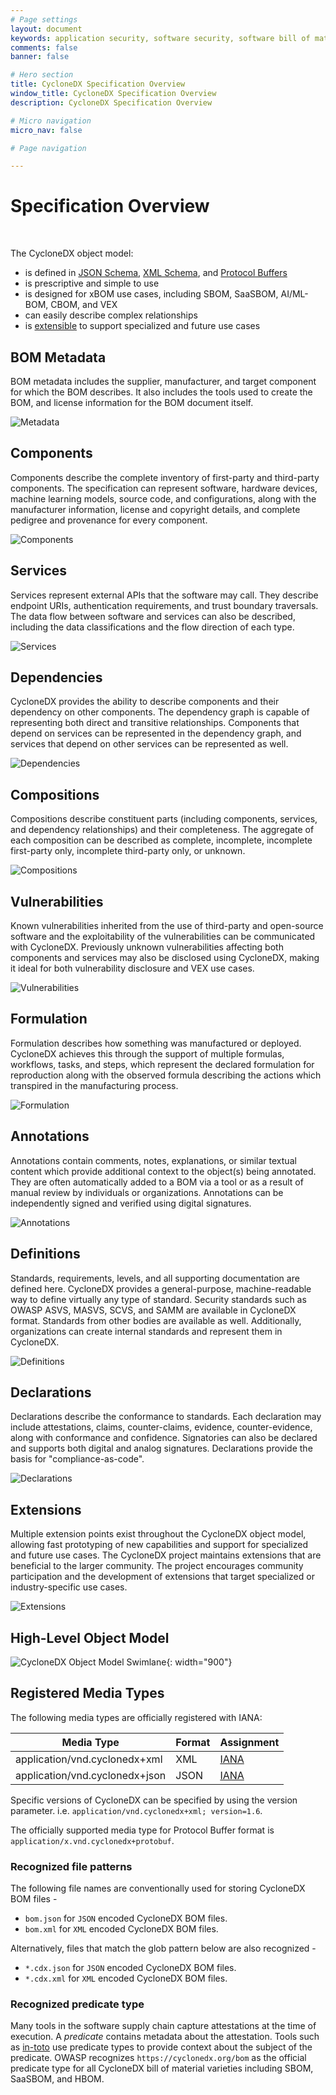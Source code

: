 ```yaml
---
# Page settings
layout: document
keywords: application security, software security, software bill of material, SBOM, BOM, open source, supply chain, specification, spdx, license, package url, purl, cpe
comments: false
banner: false

# Hero section
title: CycloneDX Specification Overview
window_title: CycloneDX Specification Overview
description: CycloneDX Specification Overview

# Micro navigation
micro_nav: false

# Page navigation

---
```


# Specification Overview

&nbsp;<!-- without this hack, the dropdown menu has issues due to h1 and h2 happening right after each other -->

The CycloneDX object model:
* is defined in [JSON Schema](https://github.com/CycloneDX/specification/blob/1.6/schema/bom-1.6.schema.json), [XML Schema](https://github.com/CycloneDX/specification/blob/1.6/schema/bom-1.6.xsd), and [Protocol Buffers](https://github.com/CycloneDX/specification/blob/1.6/schema/bom-1.6.proto)
* is prescriptive and simple to use
* is designed for xBOM use cases, including <abbr data-title="Software Bill of Materials">SBOM</abbr>, <abbr data-title="Software-as-a-Service Bill of Materials">SaaSBOM</abbr>, <abbr data-title="AI/ML Bill of Materials">AI/ML-BOM</abbr>, <abbr data-title="Cryptography Bill of Materials">CBOM</abbr>, and <abbr data-title="Vulnerability Exploitability Exchange">VEX</abbr>
* can easily describe complex relationships
* is [extensible](#extensions) to support specialized and future use cases


## BOM Metadata
BOM metadata includes the supplier, manufacturer, and target component for which the BOM describes. It also includes
the tools used to create the BOM, and license information for the BOM document itself.

![Metadata](../../theme/assets/images/object-model/Metadata.svg)

## Components
Components describe the complete inventory of first-party and third-party components. The specification can represent
software, hardware devices, machine learning models, source code, and configurations, along with the manufacturer
information, license and copyright details, and complete pedigree and provenance for every component.

![Components](../../theme/assets/images/object-model/Components.svg)

## Services
Services represent external APIs that the software may call. They describe endpoint URIs, authentication
requirements, and trust boundary traversals. The data flow between software and services can also be described,
including the data classifications and the flow direction of each type.

![Services](../../theme/assets/images/object-model/Services.svg)

## Dependencies
CycloneDX provides the ability to describe components and their dependency on other components. The dependency graph is
capable of representing both direct and transitive relationships. Components that depend on services can be represented
in the dependency graph, and services that depend on other services can be represented as well.

![Dependencies](../../theme/assets/images/object-model/Dependencies.svg)

## Compositions
Compositions describe constituent parts (including components, services, and dependency relationships) and their
completeness. The aggregate of each composition can be described as complete, incomplete, incomplete first-party only,
incomplete third-party only, or unknown.

![Compositions](../../theme/assets/images/object-model/Compositions.svg)

## Vulnerabilities
Known vulnerabilities inherited from the use of third-party and open-source software and the exploitability of the
vulnerabilities can be communicated with CycloneDX. Previously unknown vulnerabilities affecting both components and
services may also be disclosed using CycloneDX, making it ideal for both vulnerability disclosure and VEX use cases.

![Vulnerabilities](../../theme/assets/images/object-model/Vulnerabilities.svg)

## Formulation
Formulation describes how something was manufactured or deployed. CycloneDX achieves this through the support of multiple
formulas, workflows, tasks, and steps, which represent the declared formulation for reproduction along with the observed
formula describing the actions which transpired in the manufacturing process.

![Formulation](../../theme/assets/images/object-model/Formulation.svg)

## Annotations
Annotations contain comments, notes, explanations, or similar textual content which provide additional context to the
object(s) being annotated. They are often automatically added to a BOM via a tool or as a result of manual review by
individuals or organizations. Annotations can be independently signed and verified using digital signatures.

![Annotations](../../theme/assets/images/object-model/Annotations.svg)

## Definitions
Standards, requirements, levels, and all supporting documentation are defined here. CycloneDX provides a general-purpose,
machine-readable way to define virtually any type of standard. Security standards such as OWASP ASVS, MASVS, SCVS, and
SAMM are available in CycloneDX format. Standards from other bodies are available as well. Additionally, organizations
can create internal standards and represent them in CycloneDX.

![Definitions](../../theme/assets/images/object-model/Definitions.svg)

## Declarations
Declarations describe the conformance to standards. Each declaration may include attestations, claims, counter-claims,
evidence, counter-evidence, along with conformance and confidence. Signatories can also be declared and supports both
digital and analog signatures. Declarations provide the basis for "compliance-as-code".

![Declarations](../../theme/assets/images/object-model/Declarations.svg)

## Extensions
Multiple extension points exist throughout the CycloneDX object model, allowing fast prototyping of new capabilities and
support for specialized and future use cases. The CycloneDX project maintains extensions that are beneficial to the
larger community. The project encourages community participation and the development of extensions that target specialized
or industry-specific use cases.

![Extensions](../../theme/assets/images/object-model/Extensions.svg)

## High-Level Object Model

![CycloneDX Object Model Swimlane](../../theme/assets/images/CycloneDX-Object-Model-Swimlane.svg){: width="900"}

## Registered Media Types

The following media types are officially registered with IANA:

| Media Type | Format | Assignment |
| ------- | --------- | --------- |
| application/vnd.cyclonedx+xml | XML | [IANA](https://www.iana.org/assignments/media-types/application/vnd.cyclonedx+xml) |
| application/vnd.cyclonedx+json | JSON | [IANA](https://www.iana.org/assignments/media-types/application/vnd.cyclonedx+json) |

Specific versions of CycloneDX can be specified by using the version parameter. i.e. `application/vnd.cyclonedx+xml; version=1.6`.

The officially supported media type for Protocol Buffer format is `application/x.vnd.cyclonedx+protobuf`.

### Recognized file patterns

The following file names are conventionally used for storing CycloneDX BOM files -

- `bom.json` for `JSON` encoded CycloneDX BOM files.
- `bom.xml` for `XML` encoded CycloneDX BOM files.

Alternatively, files that match the glob pattern below are also recognized -

- `*.cdx.json` for `JSON` encoded CycloneDX BOM files.
- `*.cdx.xml` for `XML` encoded CycloneDX BOM files.

### Recognized predicate type

Many tools in the software supply chain capture attestations at the time of execution. A _predicate_ contains metadata 
about the attestation. Tools such as [in-toto](https://in-toto.io/) use predicate types to provide context about the 
subject of the predicate. OWASP recognizes `https://cyclonedx.org/bom` as the official predicate type for all CycloneDX
bill of material varieties including SBOM, SaaSBOM, and HBOM.